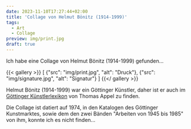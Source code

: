 ```yaml
---
date: 2023-11-10T17:27:44+02:00
title: 'Collage von Helmut Bönitz (1914-1999)'
tags:
  - Art
  - Collage
preview: img/print.jpg
draft: true
---
```


Ich habe eine Collage von Helmut Bönitz (1914-1999) gefunden...
<!--more-->

{{< gallery >}}
[
  {"src": "img/print.jpg", "alt": "Druck"},
  {"src": "img/signature.jpg", "alt": "Signatur"}
]
{{</ gallery >}}

Helmut Bönitz (1914-1999) war ein Göttinger Künstler, daher ist er auch im [Göttinger Künstlerlexikon](https://univerlag.uni-goettingen.de/bitstream/handle/3/isbn-978-3-86395-504-5/Appel_diss.pdf) von Thomas Appel zu finden.

Die Collage ist datiert auf 1974, in den Katalogen des Göttinger Kunstmarktes, sowie dem den zwei Bänden "Arbeiten von 1945 bis 1985" von ihm, konnte ich es nicht finden...
